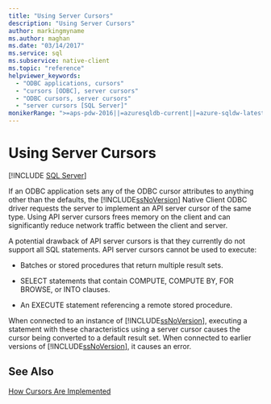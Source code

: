 ```yaml
---
title: "Using Server Cursors"
description: "Using Server Cursors"
author: markingmyname
ms.author: maghan
ms.date: "03/14/2017"
ms.service: sql
ms.subservice: native-client
ms.topic: "reference"
helpviewer_keywords:
  - "ODBC applications, cursors"
  - "cursors [ODBC], server cursors"
  - "ODBC cursors, server cursors"
  - "server cursors [SQL Server]"
monikerRange: ">=aps-pdw-2016||=azuresqldb-current||=azure-sqldw-latest||>=sql-server-2016||>=sql-server-linux-2017||=azuresqldb-mi-current"
---
```

# Using Server Cursors
[!INCLUDE [SQL Server](../../../includes/applies-to-version/sql-asdb-asdbmi-asa-pdw.md)]

  If an ODBC application sets any of the ODBC cursor attributes to anything other than the defaults, the [!INCLUDE[ssNoVersion](../../../includes/ssnoversion-md.md)] Native Client ODBC driver requests the server to implement an API server cursor of the same type. Using API server cursors frees memory on the client and can significantly reduce network traffic between the client and server.  
  
 A potential drawback of API server cursors is that they currently do not support all SQL statements. API server cursors cannot be used to execute:  
  
-   Batches or stored procedures that return multiple result sets.  
  
-   SELECT statements that contain COMPUTE, COMPUTE BY, FOR BROWSE, or INTO clauses.  
  
-   An EXECUTE statement referencing a remote stored procedure.  
  
 When connected to an instance of [!INCLUDE[ssNoVersion](../../../includes/ssnoversion-md.md)], executing a statement with these characteristics using a server cursor causes the cursor being converted to a default result set. When connected to earlier versions of [!INCLUDE[ssNoVersion](../../../includes/ssnoversion-md.md)], it causes an error.  
  
## See Also  
 [How Cursors Are Implemented](../../../relational-databases/native-client-odbc-cursors/implementation/how-cursors-are-implemented.md)  
  
  
